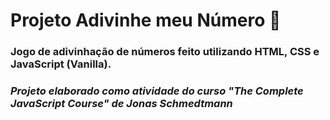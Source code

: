 # Projeto Adivinhe meu Número 🔢

### Jogo de adivinhação de números feito utilizando HTML, CSS e JavaScript (Vanilla).

### _Projeto elaborado como atividade do curso "The Complete JavaScript Course" de Jonas Schmedtmann_
